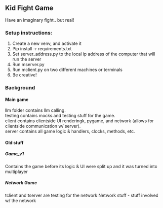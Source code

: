 ## Kid Fight Game
Have an imaginary fight.. but real!

### Setup instructions:

1. Create a new venv, and activate it
2. Pip install -r requirements.txt
3. Set server_address.py to the local ip address of the computer that will run the server
4. Run mserver.py
5. Run mclient.py on two different machines or terminals
6. Be creative!


### Background
#### Main game
llm folder contains llm calling.  
testing contains mocks and testing stuff for the game.  
client contains clientside UI renderingk, pygame, and network (allows for clientside communication w/ server).  
server contains all game logic & handlers, clocks, methods, etc.  

#### Old stuff

##### Game_v1
Contains the game before its logic & UI were split up and it was turned into multiplayer

##### Network Game
tclient and tserver are testing for the network
Network stuff - stuff involved w/ the network

